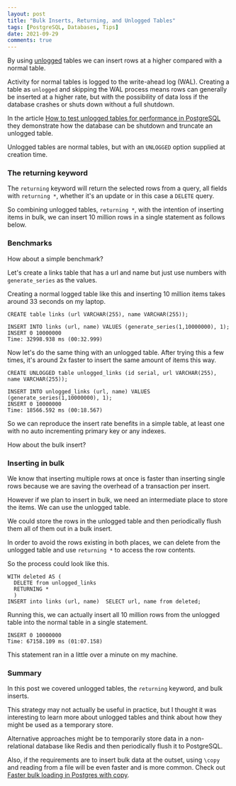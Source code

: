 ```yaml
---
layout: post
title: "Bulk Inserts, Returning, and Unlogged Tables"
tags: [PostgreSQL, Databases, Tips]
date: 2021-09-29
comments: true
---
```


By using [unlogged](https://www.postgresql.org/docs/12/sql-createtable.html) tables we can insert rows at a higher compared with a normal table.

Activity for normal tables is logged to the write-ahead log (WAL). Creating a table as `unlogged` and skipping the WAL process means rows can generally be inserted at a higher rate, but with the possibility of data loss if the database crashes or shuts down without a full shutdown.

In the article [How to test unlogged tables for performance in PostgreSQL](https://www.enterprisedb.com/postgres-tutorials/how-test-unlogged-tables-performance-postgresql) they demonstrate how the database can be shutdown and truncate an unlogged table.

Unlogged tables are normal tables, but with an `UNLOGGED` option supplied at creation time.

### The returning keyword

The `returning` keyword will return the selected rows from a query, all fields with `returning *`, whether it's an update or in this case a `DELETE` query.

So combining unlogged tables, `returning *`, with the intention of inserting items in bulk, we can insert 10 million rows in a single statement as follows below.

### Benchmarks

How about a simple benchmark?

Let's create a links table that has a url and name but just use numbers with `generate_series` as the values.

Creating a normal logged table like this and inserting 10 million items takes around 33 seconds on my laptop.

```
CREATE table links (url VARCHAR(255), name VARCHAR(255));

INSERT INTO links (url, name) VALUES (generate_series(1,10000000), 1);
INSERT 0 10000000
Time: 32998.938 ms (00:32.999)
```

Now let's do the same thing with an unlogged table. After trying this a few times, it's around 2x faster to insert the same amount of items this way.

```
CREATE UNLOGGED table unlogged_links (id serial, url VARCHAR(255), name VARCHAR(255));

INSERT INTO unlogged_links (url, name) VALUES (generate_series(1,10000000), 1);
INSERT 0 10000000
Time: 18566.592 ms (00:18.567)
```

So we can reproduce the insert rate benefits in a simple table, at least one with no auto incrementing primary key or any indexes.

How about the bulk insert?


### Inserting in bulk

We know that inserting multiple rows at once is faster than inserting single rows because we are saving the overhead of a transaction per insert.

However if we plan to insert in bulk, we need an intermediate place to store the items. We can use the unlogged table.

We could store the rows in the unlogged table and then periodically flush them all of them out in a bulk insert.

In order to avoid the rows existing in both places, we can delete from the unlogged table and use `returning *` to access the row contents.

So the process could look like this.


```
WITH deleted AS (
  DELETE from unlogged_links
  RETURNING *
  )
INSERT into links (url, name)  SELECT url, name from deleted;
```

Running this, we can actually insert all 10 million rows from the unlogged table into the normal table in a single statement.

```
INSERT 0 10000000
Time: 67158.109 ms (01:07.158)
```

This statement ran in a little over a minute on my machine.

### Summary

In this post we covered unlogged tables, the `returning` keyword, and bulk inserts.

This strategy may not actually be useful in practice, but I thought it was interesting to learn more about unlogged tables and think about how they might be used as a temporary store.

Alternative approaches might be to temporarily store data in a non-relational database like Redis and then periodically flush it to PostgreSQL.

Also, if the requirements are to insert bulk data at the outset, using `\copy` and reading from a file will be even faster and is more common. Check out [Faster bulk loading in Postgres with copy](https://www.citusdata.com/blog/2017/11/08/faster-bulk-loading-in-postgresql-with-copy/).
